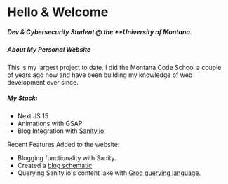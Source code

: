 # Hello & Welcome
##### Dev & Cybersecurity Student @ the **University of Montana.

##### About My Personal Website
This is my largest project to date. I did the Montana Code School a couple of years ago now and have been building my knowledge of web development ever since.

##### My Stack:
- Next JS 15
- Animations with GSAP
- Blog Integration with [Sanity.io]("https://www.sanity.io/")

Recent Features Added to the website:
- Blogging functionality with Sanity. 
- Created a [blog schematic]("https://www.sanity.io/docs/content-lake/how-queries-work") 
- Querying Sanity.io's content lake with [Groq querying language]("https://www.sanity.io/docs/content-lake/how-queries-work"). 


